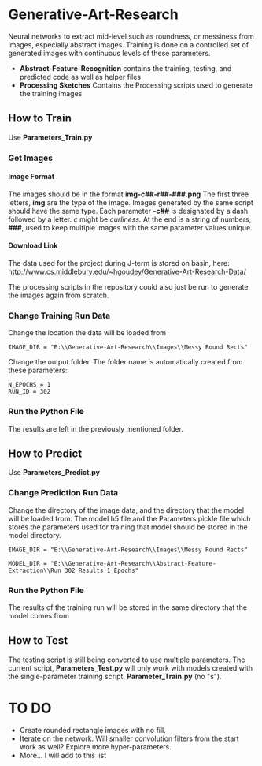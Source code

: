 # Generative-Art-Research
Neural networks to extract mid-level such as roundness, or messiness from images, especially abstract images. Training is done on a controlled set of generated images with continuous levels of these parameters.

- **Abstract-Feature-Recognition** contains the training, testing, and predicted code as well as helper files
- **Processing Sketches** Contains the Processing scripts used to generate the training images

## How to Train
Use **Parameters_Train.py**
### Get Images
#### Image Format
The images should be in the format **img-c##-r##-###.png**
The first three letters, **img** are the type of the image. Images generated by the same script should have the same type.
Each parameter **-c##** is designated by a dash followed by a letter. *c* might be *curliness.*
At the end is a string of numbers, **###**, used to keep multiple images with the same parameter values unique.

#### Download Link
The data used for the project during J-term is stored on basin, here:
http://www.cs.middlebury.edu/~hgoudey/Generative-Art-Research-Data/

The processing scripts in the repository could also just be run to generate the images again from scratch.

### Change Training Run Data
Change the location the data will be loaded from

    IMAGE_DIR = "E:\\Generative-Art-Research\\Images\\Messy Round Rects"

Change the output folder. The folder name is automatically created from these parameters:

    N_EPOCHS = 1
    RUN_ID = 302

### Run the Python File
The results are left in the previously mentioned folder.

## How to Predict
Use **Parameters_Predict.py**
### Change Prediction Run Data
Change the directory of the image data, and the directory that the model will be loaded from. The model h5 file and the Parameters.pickle file which stores the parameters used for training that model should be stored in the model directory.

    IMAGE_DIR = "E:\\Generative-Art-Research\\Images\\Messy Round Rects"
    
    MODEL_DIR = "E:\\Generative-Art-Research\\Abstract-Feature-Extraction\\Run 302 Results 1 Epochs"
### Run the Python File
The results of the training run will be stored in the same directory that the model comes from

## How to Test
The testing script is still being converted to use multiple parameters. The current script, **Parameters_Test.py** will only work with models created with the single-parameter training script, **Parameter_Train.py** (no "s").

# TO DO
- Create rounded rectangle images with no fill.
- Iterate on the network. Will smaller convolution filters from the start work as well? Explore more hyper-parameters.
- More... I will add to this list
